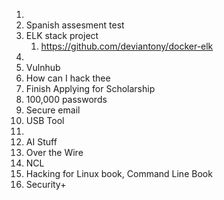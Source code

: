 1. 
2. Spanish assesment test
3. ELK stack project
	1. https://github.com/deviantony/docker-elk
4. 
5. Vulnhub
6. How can I hack thee
7.  Finish Applying for Scholarship
8. 100,000 passwords
9.  Secure email
10.  USB Tool
11.  
12.  AI Stuff
13. Over the Wire
14. NCL
15. Hacking for Linux book, Command Line Book
16. Security+ 
